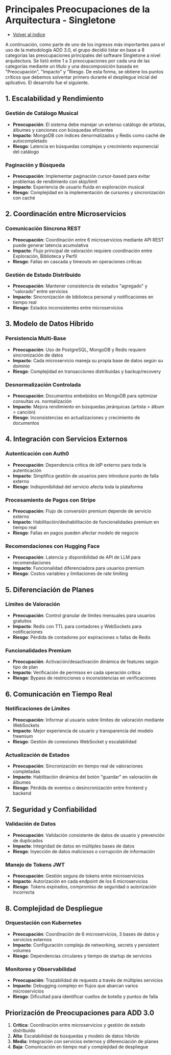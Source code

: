# Principales Preocupaciones de la Arquitectura - Singletone
- [Volver al índice](/9/9.md)

A continuación, como parte de uno de los ingresos más importantes para el uso de la metodología ADD 3.0, el grupo decidió listar en base a 8 categorías las preocupaciones principales del software Singletone a nivel arquitectura. Se listó entre 1 a 3 preocupaciones por cada una de las categorías mediante un título y una descomposición basada en "Preocupación", "Impacto" y "Riesgo. De esta forma, se obtiene los puntos críticos que debemos solventar primero durante el despliegue inicial del aplicativo. El desarrollo fue el siguiente.

## 1. Escalabilidad y Rendimiento

### Gestión de Catálogo Musical
- **Preocupación**: El sistema debe manejar un extenso catálogo de artistas, álbumes y canciones con búsquedas eficientes
- **Impacto**: MongoDB con índices denormalizados y Redis como caché de autocompletado
- **Riesgo**: Latencia en búsquedas complejas y crecimiento exponencial del catálogo

### Paginación y Búsqueda
- **Preocupación**: Implementar paginación cursor-based para evitar problemas de rendimiento con skip/limit
- **Impacto**: Experiencia de usuario fluida en exploración musical
- **Riesgo**: Complejidad en la implementación de cursores y sincronización con caché

## 2. Coordinación entre Microservicios

### Comunicación Síncrona REST
- **Preocupación**: Coordinación entre 6 microservicios mediante API REST puede generar latencia acumulativa
- **Impacto**: Flujo principal de valoración requiere coordinación entre Exploración, Biblioteca y Perfil
- **Riesgo**: Fallas en cascada y timeouts en operaciones críticas

### Gestión de Estado Distribuido
- **Preocupación**: Mantener consistencia de estados "agregado" y "valorado" entre servicios
- **Impacto**: Sincronización de biblioteca personal y notificaciones en tiempo real
- **Riesgo**: Estados inconsistentes entre microservicios

## 3. Modelo de Datos Híbrido

### Persistencia Multi-Base
- **Preocupación**: Uso de PostgreSQL, MongoDB y Redis requiere sincronización de datos
- **Impacto**: Cada microservicio maneja su propia base de datos según su dominio
- **Riesgo**: Complejidad en transacciones distribuidas y backup/recovery

### Desnormalización Controlada
- **Preocupación**: Documentos embebidos en MongoDB para optimizar consultas vs. normalización
- **Impacto**: Mejora rendimiento en búsquedas jerárquicas (artista > álbum > canción)
- **Riesgo**: Inconsistencias en actualizaciones y crecimiento de documentos

## 4. Integración con Servicios Externos

### Autenticación con Auth0
- **Preocupación**: Dependencia crítica de IdP externo para toda la autenticación
- **Impacto**: Simplifica gestión de usuarios pero introduce punto de falla externo
- **Riesgo**: Indisponibilidad del servicio afecta toda la plataforma

### Procesamiento de Pagos con Stripe
- **Preocupación**: Flujo de conversión premium depende de servicio externo
- **Impacto**: Habilitación/deshabilitación de funcionalidades premium en tiempo real
- **Riesgo**: Fallas en pagos pueden afectar modelo de negocio

### Recomendaciones con Hugging Face
- **Preocupación**: Latencia y disponibilidad de API de LLM para recomendaciones
- **Impacto**: Funcionalidad diferenciadora para usuarios premium
- **Riesgo**: Costos variables y limitaciones de rate limiting

## 5. Diferenciación de Planes

### Límites de Valoración
- **Preocupación**: Control granular de límites mensuales para usuarios gratuitos
- **Impacto**: Redis con TTL para contadores y WebSockets para notificaciones
- **Riesgo**: Pérdida de contadores por expiraciones o fallas de Redis

### Funcionalidades Premium
- **Preocupación**: Activación/desactivación dinámica de features según tipo de plan
- **Impacto**: Verificación de permisos en cada operación crítica
- **Riesgo**: Bypass de restricciones o inconsistencias en verificaciones

## 6. Comunicación en Tiempo Real

### Notificaciones de Límites
- **Preocupación**: Informar al usuario sobre límites de valoración mediante WebSockets
- **Impacto**: Mejor experiencia de usuario y transparencia del modelo freemium
- **Riesgo**: Gestión de conexiones WebSocket y escalabilidad

### Actualización de Estados
- **Preocupación**: Sincronización en tiempo real de valoraciones completadas
- **Impacto**: Habilitación dinámica del botón "guardar" en valoración de álbumes
- **Riesgo**: Pérdida de eventos o desincronización entre frontend y backend

## 7. Seguridad y Confiabilidad

### Validación de Datos
- **Preocupación**: Validación consistente de datos de usuario y prevención de duplicados
- **Impacto**: Integridad de datos en múltiples bases de datos
- **Riesgo**: Inyección de datos maliciosos o corrupción de información

### Manejo de Tokens JWT
- **Preocupación**: Gestión segura de tokens entre microservicios
- **Impacto**: Autorización en cada endpoint de los 6 microservicios
- **Riesgo**: Tokens expirados, compromiso de seguridad o autorización incorrecta

## 8. Complejidad de Despliegue

### Orquestación con Kubernetes
- **Preocupación**: Coordinación de 6 microservicios, 3 bases de datos y servicios externos
- **Impacto**: Configuración compleja de networking, secrets y persistent volumes
- **Riesgo**: Dependencias circulares y tiempo de startup de servicios

### Monitoreo y Observabilidad
- **Preocupación**: Trazabilidad de requests a través de múltiples servicios
- **Impacto**: Debugging complejo en flujos que abarcan varios microservicios
- **Riesgo**: Dificultad para identificar cuellos de botella y puntos de falla

## Priorización de Preocupaciones para ADD 3.0

1. **Crítica**: Coordinación entre microservicios y gestión de estado distribuido
2. **Alta**: Escalabilidad de búsquedas y modelo de datos híbrido
3. **Media**: Integración con servicios externos y diferenciación de planes
4. **Baja**: Comunicación en tiempo real y complejidad de despliegue